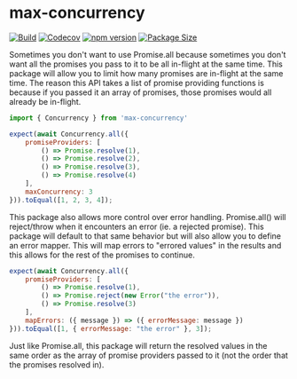 # max-concurrency

[![Build](https://travis-ci.org/stewie1570/max-concurrency.svg)](https://travis-ci.org/stewie1570/max-concurrency)
[![Codecov](https://img.shields.io/codecov/c/github/stewie1570/max-concurrency)](https://codecov.io/gh/stewie1570/max-concurrency)
[![npm version](https://badge.fury.io/js/max-concurrency.svg)](https://badge.fury.io/js/max-concurrency)
[![Package Size](https://badgen.net/bundlephobia/minzip/max-concurrency)](https://bundlephobia.com/result?p=max-concurrency)

Sometimes you don't want to use Promise.all because sometimes you don't want all the promises you pass to it to be all in-flight at the same time. This package will allow you to limit how many promises are in-flight at the same time. The reason this API takes a list of promise providing functions is because if you passed it an array of promises, those promises would all already be in-flight.



```jsx
import { Concurrency } from 'max-concurrency'

expect(await Concurrency.all({
    promiseProviders: [
        () => Promise.resolve(1),
        () => Promise.resolve(2),
        () => Promise.resolve(3),
        () => Promise.resolve(4)
    ],
    maxConcurrency: 3
})).toEqual([1, 2, 3, 4]);
```

This package also allows more control over error handling. Promise.all() will reject/throw when it encounters an error (ie. a rejected promise). This package will default to that same behavior but will also allow you to define an error mapper. This will map errors to "errored values" in the results and this allows for the rest of the promises to continue.

```jsx
expect(await Concurrency.all({
    promiseProviders: [
        () => Promise.resolve(1),
        () => Promise.reject(new Error("the error")),
        () => Promise.resolve(3)
    ],
    mapErrors: ({ message }) => ({ errorMessage: message })
})).toEqual([1, { errorMessage: "the error" }, 3]);
```

Just like Promise.all, this package will return the resolved values in the same order as the array of promise providers passed to it (not the order that the promises resolved in).